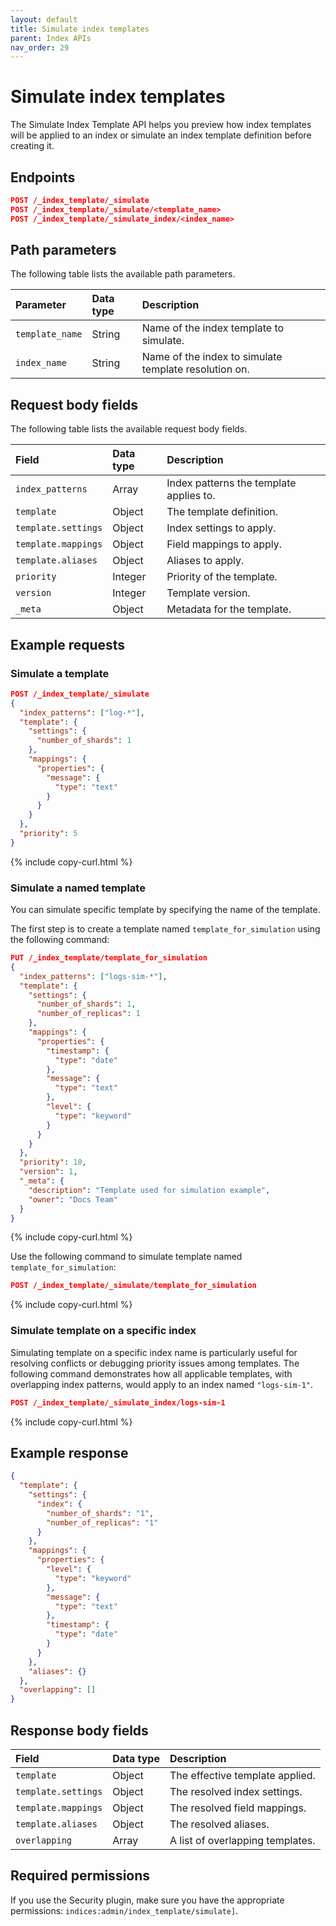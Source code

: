 ```yaml
---
layout: default
title: Simulate index templates
parent: Index APIs
nav_order: 29
---
```


# Simulate index templates

The Simulate Index Template API helps you preview how index templates will be applied to an index or simulate an index template definition before creating it.

## Endpoints

```json
POST /_index_template/_simulate
POST /_index_template/_simulate/<template_name>
POST /_index_template/_simulate_index/<index_name>
```

## Path parameters

The following table lists the available path parameters.

| Parameter | Data type | Description |
| :--- | :--- | :--- |
| `template_name` | String | Name of the index template to simulate. |
| `index_name` | String | Name of the index to simulate template resolution on. |

## Request body fields

The following table lists the available request body fields.

| Field | Data type | Description |
| :--- | :--- | :--- |
| `index_patterns` | Array | Index patterns the template applies to. |
| `template` | Object | The template definition. |
| `template.settings` | Object | Index settings to apply. |
| `template.mappings` | Object | Field mappings to apply. |
| `template.aliases` | Object | Aliases to apply. |
| `priority` | Integer | Priority of the template. |
| `version` | Integer | Template version. |
| `_meta` | Object | Metadata for the template. |

## Example requests

### Simulate a template

```json
POST /_index_template/_simulate
{
  "index_patterns": ["log-*"],
  "template": {
    "settings": {
      "number_of_shards": 1
    },
    "mappings": {
      "properties": {
        "message": {
          "type": "text"
        }
      }
    }
  },
  "priority": 5
}
```
{% include copy-curl.html %}

### Simulate a named template

You can simulate specific template by specifying the name of the template.

The first step is to create a template named `template_for_simulation` using the following command:

```json
PUT /_index_template/template_for_simulation
{
  "index_patterns": ["logs-sim-*"],
  "template": {
    "settings": {
      "number_of_shards": 1,
      "number_of_replicas": 1
    },
    "mappings": {
      "properties": {
        "timestamp": {
          "type": "date"
        },
        "message": {
          "type": "text"
        },
        "level": {
          "type": "keyword"
        }
      }
    }
  },
  "priority": 10,
  "version": 1,
  "_meta": {
    "description": "Template used for simulation example",
    "owner": "Docs Team"
  }
}
```
{% include copy-curl.html %}

Use the following command to simulate template named `template_for_simulation`:

```json
POST /_index_template/_simulate/template_for_simulation
```
{% include copy-curl.html %}

### Simulate template on a specific index

Simulating template on a specific index name is particularly useful for resolving conflicts or debugging priority issues among templates.
The following command demonstrates how all applicable templates, with overlapping index patterns, would apply to an index named `"logs-sim-1"`.

```json
POST /_index_template/_simulate_index/logs-sim-1
```
{% include copy-curl.html %}

## Example response

```json
{
  "template": {
    "settings": {
      "index": {
        "number_of_shards": "1",
        "number_of_replicas": "1"
      }
    },
    "mappings": {
      "properties": {
        "level": {
          "type": "keyword"
        },
        "message": {
          "type": "text"
        },
        "timestamp": {
          "type": "date"
        }
      }
    },
    "aliases": {}
  },
  "overlapping": []
}
```

## Response body fields

| Field | Data type | Description |
| :--- | :--- | :--- |
| `template` | Object | The effective template applied. |
| `template.settings` | Object | The resolved index settings. |
| `template.mappings` | Object | The resolved field mappings. |
| `template.aliases` | Object | The resolved aliases. |
| `overlapping` | Array | A list of overlapping templates. |

## Required permissions

If you use the Security plugin, make sure you have the appropriate permissions: `indices:admin/index_template/simulate]`.
